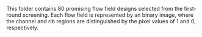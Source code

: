 This folder contains 80 promising flow field designs selected from the first-round screening. Each flow field is represented by an binary image, where the channel and rib regions are distinguished by the pixel values of 1 and 0, respectively. 

